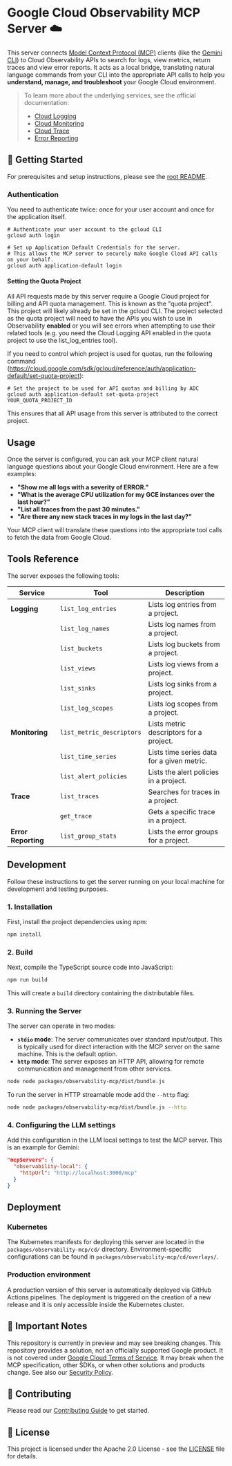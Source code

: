 # Google Cloud Observability MCP Server ☁️

This server connects
[Model Context Protocol (MCP)](https://modelcontextprotocol.io/) clients (like
the [Gemini CLI](https://github.com/google-gemini/gemini-cli)) to Cloud
Observability APIs to search for logs, view metrics, return traces and view error
reports. It acts as a local bridge, translating natural language commands
from your CLI into the appropriate API calls to help you
**understand, manage, and troubleshoot** your Google Cloud environment.

> To learn more about the underlying services, see the official documentation:
>
> - [Cloud Logging](https://cloud.google.com/logging/docs)
> - [Cloud Monitoring](https://cloud.google.com/monitoring/docs)
> - [Cloud Trace](https://cloud.google.com/trace/docs)
> - [Error Reporting](https://cloud.google.com/error-reporting/docs)

## 🚀 Getting Started

For prerequisites and setup instructions, please see the [root README](../../README.md#-getting-started).

### Authentication

You need to authenticate twice: once for your user account and once for the application itself.

```shell
# Authenticate your user account to the gcloud CLI
gcloud auth login

# Set up Application Default Credentials for the server.
# This allows the MCP server to securely make Google Cloud API calls on your behalf.
gcloud auth application-default login
```

#### Setting the Quota Project

All API requests made by this server require a Google Cloud project for
billing and API quota management. This is known as the "quota project". This
project will likely already be set in the gcloud CLI. The project selected as
the quota project will need to have the APIs you wish to use in Observability
**enabled** or you will see errors when attempting to use their related tools (e.g.
you need the Cloud Logging API enabled in the quota project to use the
list_log_entries tool).

If you need to control which project is used for quotas, run the following command (https://cloud.google.com/sdk/gcloud/reference/auth/application-default/set-quota-project):

```shell
# Set the project to be used for API quotas and billing by ADC
gcloud auth application-default set-quota-project YOUR_QUOTA_PROJECT_ID
```

This ensures that all API usage from this server is attributed to the correct project.

## Usage

Once the server is configured, you can ask your MCP client natural language questions about your Google Cloud environment. Here are a few examples:

- **"Show me all logs with a severity of ERROR."**
- **"What is the average CPU utilization for my GCE instances over the last hour?"**
- **"List all traces from the past 30 minutes."**
- **"Are there any new stack traces in my logs in the last day?"**

Your MCP client will translate these questions into the appropriate tool calls to fetch the data from Google Cloud.

## Tools Reference

The server exposes the following tools:

| Service             | Tool                      | Description                                |
| ------------------- | ------------------------- | ------------------------------------------ |
| **Logging**         | `list_log_entries`        | Lists log entries from a project.          |
|                     | `list_log_names`          | Lists log names from a project.            |
|                     | `list_buckets`            | Lists log buckets from a project.          |
|                     | `list_views`              | Lists log views from a project.            |
|                     | `list_sinks`              | Lists log sinks from a project.            |
|                     | `list_log_scopes`         | Lists log scopes from a project.           |
| **Monitoring**      | `list_metric_descriptors` | Lists metric descriptors for a project.    |
|                     | `list_time_series`        | Lists time series data for a given metric. |
|                     | `list_alert_policies`     | Lists the alert policies in a project.     |
| **Trace**           | `list_traces`             | Searches for traces in a project.          |
|                     | `get_trace`               | Gets a specific trace in a project.        |
| **Error Reporting** | `list_group_stats`        | Lists the error groups for a project.      |

## Development

Follow these instructions to get the server running on your local machine for development and testing purposes.

### 1. Installation

First, install the project dependencies using npm:

```bash
npm install
```

### 2. Build

Next, compile the TypeScript source code into JavaScript:

```bash
npm run build
```

This will create a `build` directory containing the distributable files.

### 3. Running the Server

The server can operate in two modes:
- **`stdio` mode**: The server communicates over standard input/output. This is typically used for direct interaction with the MCP server on the same machine. This is the default option.
- **`http` mode**: The server exposes an HTTP API, allowing for remote communication and management from other services.

```bash
node node packages/observability-mcp/dist/bundle.js
```

To run the server in HTTP streamable mode add the `--http` flag:

```bash
node node packages/observability-mcp/dist/bundle.js --http
```

### 4. Configuring the LLM settings

Add this configuration in the LLM local settings to test the MCP server. This is an example for Gemini:

```json
"mcpServers": {
  "observability-local": {
    "httpUrl": "http://localhost:3000/mcp"
  }
}
```

## Deployment

### Kubernetes

The Kubernetes manifests for deploying this server are located in the `packages/observability-mcp/cd/` directory. Environment-specific configurations can be found in `packages/observability-mcp/cd/overlays/`.

### Production environment

A production version of this server is automatically deployed via GitHub Actions pipelines. The deployment is triggered on the creation of a new release and it is only accessible inside the Kubernetes cluster.

## 📄 Important Notes

This repository is currently in preview and may see breaking changes. This
repository provides a solution, not an officially supported Google product. It
is not covered under [Google Cloud Terms of Service](https://cloud.google.com/terms).
It may break when the MCP specification, other SDKs, or when other solutions
and products change. See also our [Security Policy](../../SECURITY.md).

## 👥 Contributing

Please read our [Contributing Guide](../../CONTRIBUTING.md) to get started.

## 📝 License

This project is licensed under the Apache 2.0 License - see the [LICENSE](../../LICENSE) file for details.
